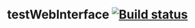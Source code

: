 # testWebInterface [![Build status](https://ci.appveyor.com/api/projects/status/xy17nnxmii6qd3r3/branch/master?svg=true)](https://ci.appveyor.com/project/OlgaStash/testwebinterface/branch/master)

